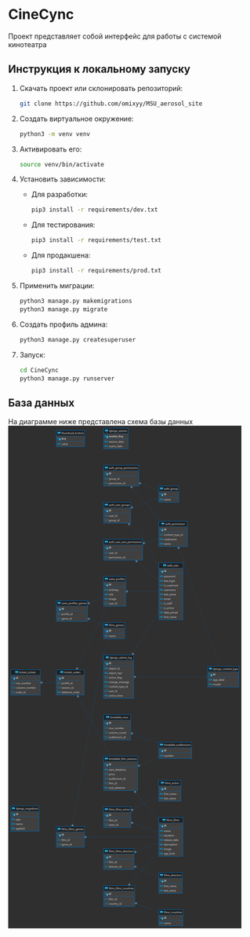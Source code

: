 # CineCync

Проект представляет собой интерфейс для работы с системой кинотеатра

## Инструкция к локальному запуску

1) Скачать проект или склонировать репозиторий:

    ```bash
    git clone https://github.com/omixyy/MSU_aerosol_site
    ```

2) Создать виртуальное окружение:

    ```bash
    python3 -m venv venv
    ```

3) Активировать его:

    ```bash
    source venv/bin/activate
    ```

4) Установить зависимости:

    - Для разработки:

        ```bash
        pip3 install -r requirements/dev.txt
        ```

    - Для тестирования:

        ```bash
        pip3 install -r requirements/test.txt
        ```

    - Для продакшена:

        ```bash
        pip3 install -r requirements/prod.txt
        ```

5) Применить миграции:

    ```bash
    python3 manage.py makemigrations
    python3 manage.py migrate
    ```

6) Создать профиль админа:

    ```bash
    python3 manage.py createsuperuser
    ```

7) Запуск:

    ```bash
    cd CineCync
    python3 manage.py runserver
    ```

## База данных

На диаграмме ниже представлена схема базы данных
![alt text](ER.png)
